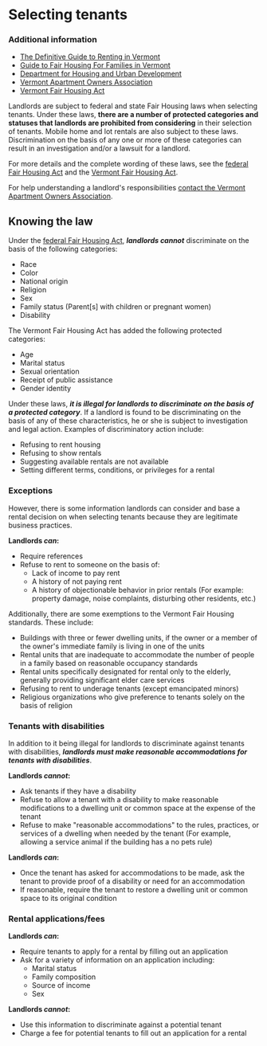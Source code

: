 Selecting tenants
=================

### Additional information

*   [The Definitive Guide to Renting in Vermont](http://www.cvoeo.org/fileLibrary/file_212.pdf)
*   [Guide to Fair Housing For Families in Vermont](https://www.cvoeo.org/fileLibrary/file_206.pdf)
*   [Department for Housing and Urban Development](https://www.hud.gov/program_offices/fair_housing_equal_opp)
*   [Vermont Apartment Owners Association](http://www.vaoa.com)
*   [Vermont Fair Housing Act](http://hrc.vermont.gov/sites/hrc/files/laws/VFHPA-2013.pdf)

Landlords are subject to federal and state Fair Housing laws when selecting tenants. Under these laws, **there are a number of protected categories and statuses that landlords are prohibited from considering** in their selection of tenants. Mobile home and lot rentals are also subject to these laws. Discrimination on the basis of any one or more of these categories can result in an investigation and/or a lawsuit for a landlord.

For more details and the complete wording of these laws, see the [federal Fair Housing Act](http://www.justice.gov/crt/about/hce/title8.php) and the [Vermont Fair Housing Act](http://hrc.vermont.gov/sites/hrc/files/pdfs/laws/fhpaa.pdf).

For help understanding a landlord's responsibilities [contact the Vermont Apartment Owners Association](http://www.vaoa.com).

Knowing the law
---------------

Under the [federal Fair Housing Act](http://www.justice.gov/crt/about/hce/title8.php), **_landlords cannot_** discriminate on the basis of the following categories:

*   Race
*   Color
*   National origin
*   Religion
*   Sex
*   Family status (Parent\[s\] with children or pregnant women)
*   Disability

The Vermont Fair Housing Act has added the following protected categories:

*   Age
*   Marital status
*   Sexual orientation
*   Receipt of public assistance
*   Gender identity

Under these laws, **_it is illegal for landlords to discriminate on the basis of a protected category_**. If a landlord is found to be discriminating on the basis of any of these characteristics, he or she is subject to investigation and legal action. Examples of discriminatory action include:

*   Refusing to rent housing
*   Refusing to show rentals
*   Suggesting available rentals are not available
*   Setting different terms, conditions, or privileges for a rental

### Exceptions

However, there is some information landlords can consider and base a rental decision on when selecting tenants because they are legitimate business practices.

**Landlords _can_:**

*   Require references
*   Refuse to rent to someone on the basis of:
    *   Lack of income to pay rent
    *   A history of not paying rent
    *   A history of objectionable behavior in prior rentals (For example: property damage, noise complaints, disturbing other residents, etc.)

Additionally, there are some exemptions to the Vermont Fair Housing standards. These include:

*   Buildings with three or fewer dwelling units, if the owner or a member of the owner's immediate family is living in one of the units
*   Rental units that are inadequate to accommodate the number of people in a family based on reasonable occupancy standards
*   Rental units specifically designated for rental only to the elderly, generally providing significant elder care services
*   Refusing to rent to underage tenants (except emancipated minors)
*   Religious organizations who give preference to tenants solely on the basis of religion

### Tenants with disabilities

In addition to it being illegal for landlords to discriminate against tenants with disabilities, **_landlords must make reasonable accommodations for tenants with disabilities_**.

**Landlords _cannot_:**

*   Ask tenants if they have a disability
*   Refuse to allow a tenant with a disability to make reasonable modifications to a dwelling unit or common space at the expense of the tenant
*   Refuse to make "reasonable accommodations" to the rules, practices, or services of a dwelling when needed by the tenant (For example, allowing a service animal if the building has a no pets rule)

**Landlords _can_:**

*   Once the tenant has asked for accommodations to be made, ask the tenant to provide proof of a disability or need for an accommodation
*   If reasonable, require the tenant to restore a dwelling unit or common space to its original condition

### Rental applications/fees

**Landlords _can_:**

*   Require tenants to apply for a rental by filling out an application
*   Ask for a variety of information on an application including:
    *   Marital status
    *   Family composition
    *   Source of income
    *   Sex

**Landlords _cannot_:**

*   Use this information to discriminate against a potential tenant
*   Charge a fee for potential tenants to fill out an application for a rental